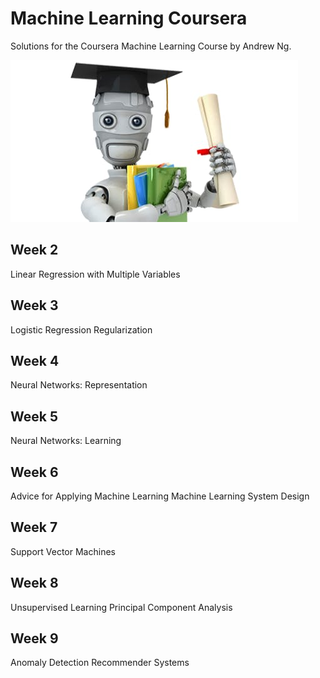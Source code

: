 # Machine Learning Coursera

Solutions for the Coursera Machine Learning Course by Andrew Ng.

![image](large-icon.jpg)

## Week 2
Linear Regression with Multiple Variables

## Week 3
Logistic Regression
Regularization

## Week 4
Neural Networks: Representation

## Week 5
Neural Networks: Learning

## Week 6
Advice for Applying Machine Learning
Machine Learning System Design

## Week 7
Support Vector Machines

## Week 8
Unsupervised Learning
Principal Component Analysis

## Week 9
Anomaly Detection
Recommender Systems
